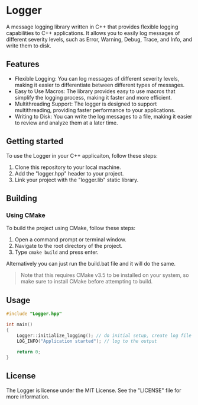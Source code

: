 # Logger

A message logging library written in C++ that provides flexible logging capabilities to C++ applications. It allows you to easily log messages of different severity levels, such as Error, Warning, Debug, Trace, and Info, and write them to disk.


## Features

- Flexible Logging: You can log messages of different severity levels, making it easier to differentiate between different types of messages.
- Easy to Use Macros: The library provides easy to use macros that simplify the logging process, making it faster and more efficient.
- Multithreading Support: The logger is designed to support multithreading, providing faster performance to your applications.
- Writing to Disk: You can write the log messages to a file, making it easier to review and analyze them at a later time.

## Getting started

To use the Logger in your C++ applicaiton, follow these steps:

1. Clone this repository to your local machine.
2. Add the "logger.hpp" header to your project.
3. Link your project with the "logger.lib" static library.

## Building

### Using CMake

To build the project using CMake, follow these steps:

1. Open a command prompt or terminal window.
2. Navigate to the root directory of the project.
3. Type `cmake build` and press enter.

Alternatively you can just run the build.bat file and it will do the same.

>Note that this requires CMake v3.5 to be installed on your system, so make sure to install CMake before attempting to build.

## Usage

```cpp
#include "Logger.hpp"

int main()
{
    Logger::initialize_logging(); // do initial setup, create log file
    LOG_INFO("Application started"); // log to the output
    
    return 0;
}
```

## License

The Logger is license under the MIT License. See the "LICENSE" file for more information.
